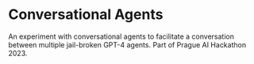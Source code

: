 # Conversational Agents

An experiment with conversational agents to facilitate a conversation between multiple jail-broken GPT-4 agents. Part of Prague AI Hackathon 2023.
